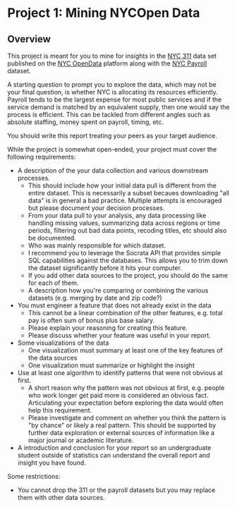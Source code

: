 # Project 1: Mining NYCOpen Data

## Overview
This project is meant for you to mine for insights in the [NYC 311](https://www.ny.gov/agencies/nyc-311) data set published on the [NYC OpenData](https://nycopendata.socrata.com/Social-Services/311-Service-Requests-from-2010-to-Present/erm2-nwe9) platform along with the [NYC Payroll](https://data.cityofnewyork.us/City-Government/Citywide-Payroll-Data-Fiscal-Year-/k397-673e) dataset.

A starting question to prompt you to explore the data, which may not be your final question, is whether NYC is allocating its resources efficiently. Payroll tends to be the largest expense for most public services and if the service demand is matched by an equivalent supply, then one would say the process is efficient. This can be tackled from different angles such as absolute staffing, money spent on payroll, timing, etc.

You should write this report treating your peers as your target audience.

While the project is somewhat open-ended, your project must cover the following requirements:
- A description of the your data collection and various downstream processes.
  - This should include how your initial data pull is different from the entire dataset. This is necessarily a subset becaues downloading "all data" is in general a bad practice. Multiple attempts is encouraged but please document your decision processes.
  - From your data pull to your analysis, any data processing like handling missing values, summarizing data across regions or time periods, filtering out bad data points, recoding titles, etc should also be documented.
  - Who was mainly responsible for which dataset.
  - I recommend you to leverage the Socrata API that provides simple SQL capabilities against the databases. This allows you to trim down the dataset significantly before it hits your computer.
  - If you add other data sources to the project, you should do the same for each of them.
  - A description how you're comparing or combining the various datasets (e.g. merging by date and zip code?)
- You must engineer a feature that does not already exist in the data
  - This cannot be a linear combination of the other features, e.g. total pay is often sum of bonus plus base salary.
  - Please explain your reasoning for creating this feature.
  - Please discuss whether your feature was useful in your report.
- Some visualizations of the data
  - One visualization must summary at least one of the key features of the data sources
  - One visualization must summarize or highlight the insight
- Use at least one algorithm to identify patterns that were not obvious at first.
  - A short reason why the pattern was not obvious at first, e.g. people who work longer get paid more is considered an obvious fact. Articulating your expectation before exploring the data would often help this requirement.
  - Please investigate and comment on whether you think the pattern is "by chance" or likely a real pattern. This should be supported by further data exploration or external sources of information like a major journal or academic literature.
- A introduction and conclusion for your report so an undergraduate student outside of statistics can understand the overall report and insight you have found.

Some restrictions:
  - You cannot drop the 311 or the payroll datasets but you may replace them with other data sources.
